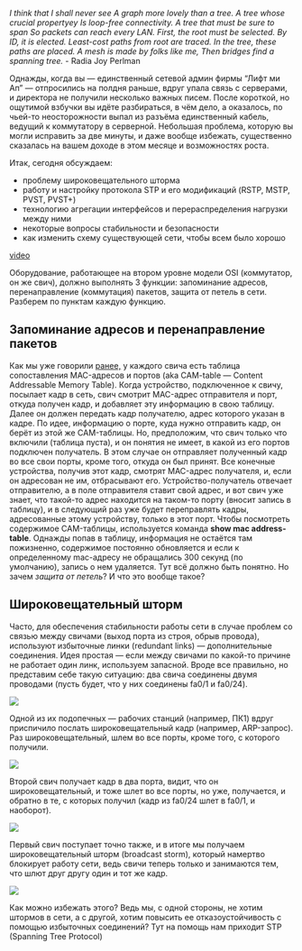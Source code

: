 *I think that I shall never see
A graph more lovely than a tree.
A tree whose crucial propertyеу
Is loop-free connectivity.
A tree that must be sure to span
So packets can reach every LAN.
First, the root must be selected.
By ID, it is elected.
Least-cost paths from root are traced.
In the tree, these paths are placed.
A mesh is made by folks like me,
Then bridges find a spanning tree.*
     - Radia Joy Perlman

Однажды, когда вы — единственный сетевой админ фирмы “Лифт ми Ап” — отпросились на полдня раньше, вдруг упала связь с серверами, и директора не получили несколько важных писем. После короткой, но ощутимой взбучки вы идёте разбираться, в чём дело, а оказалось, по чьей-то неосторожности выпал из разъёма единственный кабель, ведущий к коммутатору в серверной. Небольшая проблема, которую вы могли исправить за две минуты, и даже вообще избежать, существенно сказалась на вашем доходе в этом месяце и возможностях роста.

Итак, сегодня обсуждаем:

* проблему широковещательного шторма
* работу и настройку протокола STP и его модификаций \(RSTP, MSTP, PVST, PVST+\)
* технологию агрегации интерфейсов и перераспределения нагрузки между ними
* некоторые вопросы стабильности и безопасности
* как изменить схему существующей сети, чтобы всем было хорошо

[video](http://www.youtube.com/watch?v=qktkRnIamqE)

Оборудование, работающее на втором уровне модели OSI \(коммутатор, он же свич\), должно выполнять 3 функции: запоминание адресов, перенаправление \(коммутация\) пакетов, защита от петель в сети. Разберем по пунктам каждую функцию.

## Запоминание адресов и перенаправление пакетов

Как мы уже говорили [ранее,](https://linkmeup.ru/blog/13.html) у каждого свича есть таблица сопоставления MAC-адресов и портов \(aka CAM-table — Content Addressable Memory Table\). Когда устройство, подключенное к свичу, посылает кадр в сеть, свич смотрит MAC-адрес отправителя и порт, откуда получен кадр, и добавляет эту информацию в свою таблицу. Далее он должен передать кадр получателю, адрес которого указан в кадре. По идее, информацию о порте, куда нужно отправить кадр, он берёт из этой же CAM-таблицы. Но, предположим, что свич только что включили \(таблица пуста\), и он понятия не имеет, в какой из его портов подключен получатель. В этом случае он отправляет полученный кадр во все свои порты, кроме того, откуда он был принят. Все конечные устройства, получив этот кадр, смотрят MAC-адрес получателя, и, если он адресован не им, отбрасывают его. Устройство-получатель отвечает отправителю, а в поле отправителя ставит свой адрес, и вот свич уже знает, что такой-то адрес находится на таком-то порту \(вносит запись в таблицу\), и в следующий раз уже будет переправлять кадры, адресованные этому устройству, только в этот порт. Чтобы посмотреть содержимое CAM-таблицы, используется команда **show mac address-table**. Однажды попав в таблицу, информация не остаётся там пожизненно, содержимое постоянно обновляется и если к определенному mac-адресу не обращались 300 секунд \(по умолчанию\), запись о нем удаляется. Тут всё должно быть понятно. Но зачем *защита от петель*? И что это вообще такое?

## Широковещательный шторм

Часто, для обеспечения стабильности работы сети в случае проблем со связью между свичами \(выход порта из строя, обрыв провода\), используют избыточные линки \(redundant links\) — дополнительные соединения. Идея простая — если между свичами по какой-то причине не работает один линк, используем запасной. Вроде все правильно, но представим себе такую ситуацию: два свича соединены двумя проводами \(пусть будет, что у них соединены fa0/1 и fa0/24\).

![](https://habrastorage.org/getpro/habr/post_images/85e/0c2/48b/85e0c248bb62c8e097e0122465b9886d.jpg)

Одной из их подопечных — рабочих станций \(например, ПК1\) вдруг приспичило послать широковещательный кадр \(например, ARP-запрос\). Раз широковещательный, шлем во все порты, кроме того, с которого получили.

![](https://habrastorage.org/getpro/habr/post_images/dd2/a8f/362/dd2a8f3629dcc09ee53f976a5e151fc3.jpg)

Второй свич получает кадр в два порта, видит, что он широковещательный, и тоже шлет во все порты, но уже, получается, и обратно в те, с которых получил \(кадр из fa0/24 шлет в fa0/1, и наоборот\).

![](https://habrastorage.org/getpro/habr/post_images/b2d/773/160/b2d773160ed92b791b2a9ae4de705c91.jpg)

Первый свич поступает точно также, и в итоге мы получаем широковещательный шторм \(broadcast storm\), который намертво блокирует работу сети, ведь свичи теперь только и занимаются тем, что шлют друг другу один и тот же кадр.

![](https://habrastorage.org/getpro/habr/post_images/d13/f1f/86f/d13f1f86f1ab8e49eebf1390987e4edd.jpg)

Как можно избежать этого? Ведь мы, с одной стороны, не хотим штормов в сети, а с другой, хотим повысить ее отказоустойчивость с помощью избыточных соединений? Тут на помощь нам приходит STP \(Spanning Tree Protocol\)
